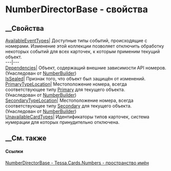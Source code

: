# NumberDirectorBase - свойства
##  __Свойства
[AvailableEventTypes](P_Tessa_Cards_Numbers_NumberDirectorBase_AvailableEventTypes.htm)|
Доступные типы событий, происходящие с номерами. Изменение этой коллекции
позволяет отключить обработку некоторых событий для всех карточек, к которым
применим текущий объект.  
---|---  
[Dependencies](P_Tessa_Cards_Numbers_NumberBuilder_Dependencies.htm)| Объект,
содержащий внешние зависимости API номеров.  
(Унаследован от [NumberBuilder](T_Tessa_Cards_Numbers_NumberBuilder.htm))  
[IsSealed](P_Tessa_Cards_Numbers_NumberDirectorBase_IsSealed.htm)| Признак
того, что объект был защищён от изменений.  
[PrimaryTypeLocation](P_Tessa_Cards_Numbers_NumberBuilder_PrimaryTypeLocation.htm)|
Местоположение номера, всегда соответствующее типу
[Primary](F_Tessa_Cards_Numbers_NumberLocationTypes_Primary.htm) для текущего
объекта.  
(Унаследован от [NumberBuilder](T_Tessa_Cards_Numbers_NumberBuilder.htm))  
[SecondaryTypeLocation](P_Tessa_Cards_Numbers_NumberBuilder_SecondaryTypeLocation.htm)|
Местоположение номера, всегда соответствующее типу
[Secondary](F_Tessa_Cards_Numbers_NumberLocationTypes_Secondary.htm) для
текущего объекта.  
(Унаследован от [NumberBuilder](T_Tessa_Cards_Numbers_NumberBuilder.htm))  
[UnavailableCardTypes](P_Tessa_Cards_Numbers_NumberDirectorBase_UnavailableCardTypes.htm)|
Идентификаторы типов карточек, система нумерации для которых принудительно
отключена.  
## __См. также
#### Ссылки
[NumberDirectorBase - ](T_Tessa_Cards_Numbers_NumberDirectorBase.htm)
[Tessa.Cards.Numbers - пространство имён](N_Tessa_Cards_Numbers.htm)
